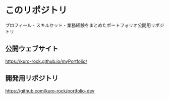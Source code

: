 # このリポジトリ
プロフィール・スキルセット・業務経験をまとめたポートフォリオ公開用リポジトリ

## 公開ウェブサイト
https://kuro-rock.github.io/myPortfolio/

## 開発用リポジトリ
https://github.com/kuro-rock/portfolio-dev

